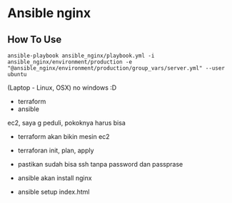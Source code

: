 # Ansible nginx

## How To Use
```
ansible-playbook ansible_nginx/playbook.yml -i ansible_nginx/environment/production -e "@ansible_nginx/environment/production/group_vars/server.yml" --user ubuntu
```


(Laptop - Linux, OSX) no windows :D
- terraform
- ansible

ec2, saya g peduli, pokoknya harus bisa

- terraform akan bikin mesin ec2
- terraforan init, plan, apply
- pastikan sudah bisa ssh tanpa password dan passprase


- ansible akan install nginx
- ansible setup index.html
